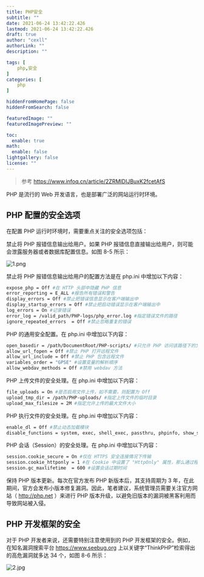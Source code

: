 ```yaml
---
title: PHP安全
subtitle: ""
date: 2021-06-24 13:42:22.426
lastmod: 2021-06-24 13:42:22.426
draft: true
author: "cexll"
authorLink: ""
description: ""

tags: [
    php,安全
]
categories: [
    php
]

hiddenFromHomePage: false
hiddenFromSearch: false

featuredImage: ""
featuredImagePreview: ""

toc:
  enable: true
math:
  enable: false
lightgallery: false
license: ""
---
```


<!--more-->





> 参考 https://www.infoq.cn/article/2ZRMIDIJBuxK2fcetAfS


PHP 是流行的 Web 开发语言，也是部署广泛的网站运行时环境。

## PHP 配置的安全选项

在配置 PHP 运行时环境时，需要重点关注的安全选项包括：

禁止将 PHP 报错信息输出给用户。如果 PHP 报错信息直接输出给用户，则可能会泄露服务器或者数据库配置信息。如图 8-5 所示：

![1.png](http://192.168.1.41:8090/upload/2020/1/1-1fa4e5b5f3d9479085d3d0e7b67184d2.png#vwid=888&vhei=372)

禁止将 PHP 报错信息输出给用户的配置方法是在 php.ini 中增加以下内容：

```bash
expose_php = Off #在 HTTP 头部中隐藏 PHP 信息
error_reporting = E_ALL #报告所有错误和警告
display_errors = Off #禁止把错误信息显示在客户端输出中
display_startup_errors = Off #禁止把启动错误显示在客户端输出中
log_errors = On #记录错误
error_log = /valid_path/PHP-logs/php_error.log #指定错误文件的路径
ignore_repeated_errors  = Off #禁止忽略重复的错误
```

PHP 的通用安全配置。在 php.ini 中增加以下内容：

```bash
open_basedir = /path/DocumentRoot/PHP-scripts/ #只允许 PHP 访问该路径下的文件
allow_url_fopen = Off #禁止 PHP 打开远程文件
allow_url_include = Off #禁止 PHP 包含远程文件
variables_order = "GPSE" #设置变量的解析顺序
allow_webdav_methods = Off #禁用 webdav 方法
```

PHP 上传文件的安全处理。在 php.ini 中增加以下内容：

```bash
file_uploads = On #是否启用文件上传，如不需要，则配置为 Off
upload_tmp_dir = /path/PHP-uploads/ #指定上传文件的临时目录
upload_max_filesize = 2M #指定允许上传的最大文件大小
```

PHP 执行文件的安全处理。在 php.ini 中增加以下内容：

```bash
enable_dl = Off #禁止动态加载模块  	
disable_functions = system, exec, shell_exec, passthru, phpinfo, show_source, popen, proc_open, fopen_with_path, dbmopen, dbase_open, putenv, move_uploaded_file, chdir, mkdir, rmdir, chmod, rename, filepro, filepro_rowcount, filepro_retrieve, posix_mkfifo #禁用危险函数，很多 Webshell 正是使用了这些危险函数来实现恶意功能
```

PHP 会话（Session）的安全处理。在 php.ini 中增加以下内容：

```bash
session.cookie_secure = On #仅在 HTTPS 安全连接情况下传输
session.cookie_httponly = 1 #在 Cookie 中设置了 "HttpOnly" 属性，那么通过程序 (JS 脚本、Applet 等) 将无法读取到 Cookie 信息，这样能有效的防止 XSS 攻击
session.gc_maxlifetime  = 600 #设置会话过期时间
```

保持 PHP 版本更新。每次在官方发布 PHP 新版本后，其支持周期为 3 年，在此期间，官方会发布小版本修复漏洞。因此，笔者建议，系统管理员需要关注官方网站（ http://php.net ）来进行 PHP 版本升级，以避免旧版本的漏洞被黑客利用而导致网站被入侵。

## PHP 开发框架的安全

对于 PHP 开发者来说，还需要特别注意使用到的 PHP 开发框架的安全。例如，在知名漏洞搜索平台 https://www.seebug.org 上以关键字“ThinkPHP”检索得出的高危漏洞就多达 34 个，如图 8-6 所示：

![2.jpg](http://192.168.1.41:8090/upload/2020/1/2-9eb101eef77f4cfdae0439818294f385.jpg#vwid=1205&vhei=548)